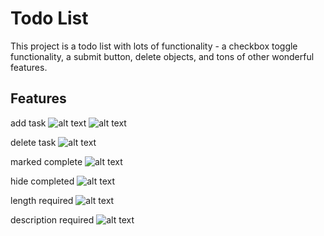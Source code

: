 # Todo List

This project is a todo list with lots of functionality - a checkbox toggle functionality, a submit button, delete objects, and tons of other wonderful features. 


## Features

add task
![alt text](/to-do-list/public/add-task-2.png)
![alt text](/to-do-list/public/add-task-1.png)


delete task
![alt text](/to-do-list/public/delete-task.png)

marked complete
![alt text](/to-do-list/public/marked-complete.png)

hide completed
![alt text](/to-do-list/public/hide-completed.png)

length required
![alt text](/to-do-list/public/length-req.png)

description required
![alt text](/to-do-list/public/description-req.png)